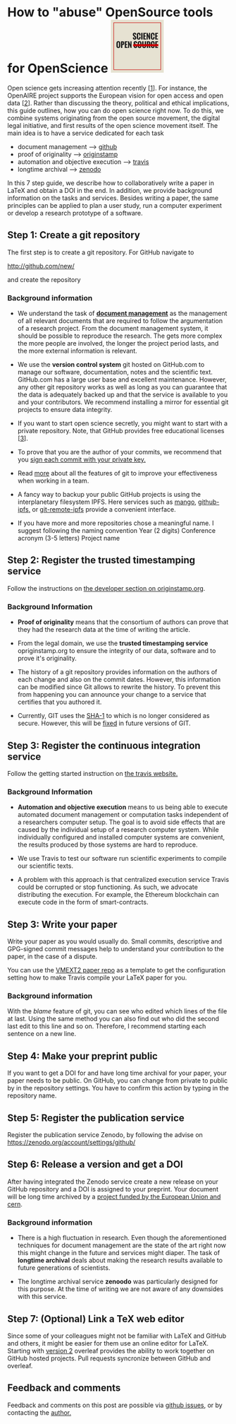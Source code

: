 # How to "abuse" OpenSource tools for OpenScience ![OpenScience logo](img/OpenScienceSmall.png)

Open science gets increasing attention recently [[1]].
For instance, the OpenAIRE project supports the European vision for open access and open data [[2]].
Rather than discussing the theory, political and ethical implications, this guide outlines, how you can do open science right now.
To do this, we combine systems originating from the open source movement, the digital legal initiative, and first results of the open science movement itself.
The main idea is to have a service dedicated for each task
* document management --> [github](https://github.com)
* proof of originality --> [originstamp](https://originstamp.org)
* automation and objective execution --> [travis](https://travis.org)
* longtime archival --> [zenodo](https://zenodo.org)

In this 7 step guide, we describe how to collaboratively write a paper in LaTeX and obtain a DOI in the end.
In addition, we provide background information on the tasks and services.
Besides writing a paper, the same principles can be applied to plan a user study, run a computer experiment or develop a research prototype of a software.

## Step 1: Create a git repository

The first step is to create a git repository.
For GitHub navigate to

 http://github.com/new/

and create the repository
### Background information


* We understand the task of [__document management__](https://en.wikipedia.org/wiki/Document_management_system) as the management of all relevant documents that are required to follow the argumentation of a research project.
 From the document management system, it should be possible to reproduce the research.
 The gets more complex the more people are involved, the longer the project period lasts, and the more external information is relevant.  

* We use the __version control system__ git hosted on GitHub.com to manage our software, documentation, notes and the scientific text. GitHub.com has a large user base and excellent maintenance. However, any other git repository works as well as long as you can guarantee that the data is adequately backed up and that the service is available to you and your contributors. We recommend installing a mirror for essential git projects to ensure data integrity.

* If you want to start open science secretly, you might want to start with a private repository. Note, that GitHub provides free educational licenses [[3]].

* To prove that you are the author of your commits, we recommend that you [sign each commit with your private key.](https://help.github.com/articles/signing-commits-using-gpg/)

* Read [more]( https://help.github.com/) about all the features of git to improve your effectiveness when working in a team.

* A fancy way to backup your public GitHub projects is using the interplanetary filesystem IPFS. Here services such as [mango,](https://github.com/axic/mango) [github-ipfs,](https://github.com/airalab/github-ipfs) or [git-remote-ipfs](https://github.com/cryptix/git-remote-ipfs) provide a convenient interface.
* If you have more and more repositories chose a meaningful name.
I suggest following the naming convention Year (2 digits) Conference acronym (3-5 letters) Project name

## Step 2: Register the trusted timestamping service

Follow the instructions on [the developer section on originstamp.org](https://originstamp.org/dev/git).

### Background Information
* __Proof of originality__ means that the consortium of authors can prove that they had the research data at the time of writing the article.

* From the legal domain, we use the __trusted timestamping service__ opriginstamp.org to ensure the integrity of our data, software and to prove it's originality.

* The history of a git repository provides information on the authors of each change and also on the commit dates.
However, this information can be modified since Git allows to rewrite the history.
To prevent this from happening you can announce your change to a service that certifies that you authored it.

* Currently, GIT uses the [SHA-1](https://en.wikipedia.org/wiki/SHA-1) to which is no longer considered as secure.
However, this will be [fixed](https://github.com/git/git/blob/master/Documentation/technical/hash-function-transition.txt) in future versions of GIT.  

## Step 3: Register the continuous integration service

Follow the getting started instruction on [the travis website.](https://docs.travis-ci.com/user/getting-started)
### Background Information

* __Automation and objective execution__ means to us being able to execute automated document management or computation tasks independent of a researchers computer setup.
The goal is to avoid side effects that are caused by the individual setup of a research computer system.
While individually configured and installed computer systems are convenient, the results produced by those systems are hard to reproduce. 

* We use Travis to test our software run scientific experiments to compile our scientific texts.

* A problem with this approach is that centralized execution service Travis could be corrupted or stop functioning. As such, we advocate distributing the execution. For example, the Ethereum blockchain can execute code in the form of smart-contracts.

## Step 3: Write your paper

Write your paper as you would usually do.
Small commits, descriptive and GPG-signed commit messages help to understand your contribution to the paper, in the case of a dispute.

You can use the [VMEXT2 paper repo](https://github.com/ag-gipp/18CicmVmext2) as a template to get the configuration setting how to make Travis compile your LaTeX paper for you. 
### Background information

With the _blame_ feature of git, you can see who edited which lines of the file at last.
Using the same method you can also find out who did the second last edit to this line and so on.
Therefore, I recommend starting each sentence on a new line.

## Step 4: Make your preprint public

If you want to get a DOI for and have long time archival for your paper, your paper needs to be public.
On GitHub, you can change from private to public by in the repository settings.
You have to confirm this action by typing in the repository name.

## Step 5: Register the publication service

Register the publication service Zenodo, by following the advise on 
 https://zenodo.org/account/settings/github/

## Step 6: Release a version and get a DOI

After having integrated the Zenodo service create a new release on your GitHub repository and a DOI is assigned to your preprint.
Your document will be long time archived by a [project funded by the European Union and cern](http://about.zenodo.org/).

### Background information
* There is a high fluctuation in research.
Even though the aforementioned techniques for document management are the state of the art right now this might change in the future and services might diaper.
The task of __longtime archival__ deals about making the research results available to future generations of scientists.

* The longtime archival service __zenoodo__ was particularly designed for this purpose.
 At the time of writing we are not aware of any downsides with this service.  

## Step 7: (Optional) Link a TeX web editor
Since some of your colleagues might not be familiar with LaTeX and GitHub and others, it might be easier for them use an online editor for LaTeX.
Starting with [version 2](https://www.overleaf.com/blog/641-try-out-overleaf-v2#.WxpJGRyxWqM) overleaf provides the ability to work together on GitHub hosted projects.
Pull requests syncronize between GitHub and overleaf.

## Feedback and comments

Feedback and comments on this post are possible via [github issues](https://github.com/ag-gipp/OpenScienceTemplate/issues), or by contacting the [author.](https://www.moritzschubotz.de)


[1]: https://trends.google.com/trends/explore?date=2008-06-05%202018-06-05&q=%2Fm%2F025ttdm
[2]: https://www.openaire.eu/openaire2020-project-factsheet
[3]: https://help.github.com/articles/about-github-education-for-educators-and-researchers/
